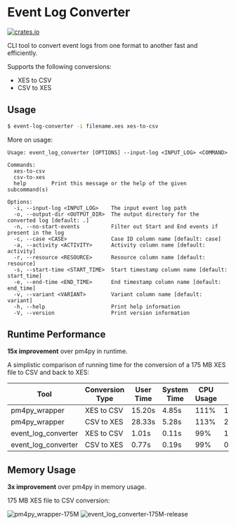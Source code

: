 # Event Log Converter

[![crates.io](https://img.shields.io/crates/v/event_log_converter.svg)](https://crates.io/crates/event_log_converter)

CLI tool to convert event logs from one format to another fast and efficiently.

Supports the following conversions:

* XES to CSV
* CSV to XES

## Usage

```bash
$ event-log-converter -i filename.xes xes-to-csv
```

More on usage:

```
Usage: event_log_converter [OPTIONS] --input-log <INPUT_LOG> <COMMAND>

Commands:
  xes-to-csv  
  csv-to-xes  
  help        Print this message or the help of the given subcommand(s)

Options:
  -i, --input-log <INPUT_LOG>    The input event log path
  -o, --output-dir <OUTPUT_DIR>  The output directory for the converted log [default: .]
  -n, --no-start-events          Filter out Start and End events if present in the log
  -c, --case <CASE>              Case ID column name [default: case]
  -a, --activity <ACTIVITY>      Activity column name [default: activity]
  -r, --resource <RESOURCE>      Resource column name [default: resource]
  -s, --start-time <START_TIME>  Start timestamp column name [default: start_time]
  -e, --end-time <END_TIME>      End timestamp column name [default: end_time]
  -v, --variant <VARIANT>        Variant column name [default: variant]
  -h, --help                     Print help information
  -V, --version                  Print version information

```

## Runtime Performance

**15x improvement** over pm4py in runtime.

A simplistic comparison of running time for the conversion of a 175 MB XES file to CSV and back to XES:

| Tool                | Conversion Type | User Time | System Time | CPU Usage | Total Time |
|---------------------|-----------------|-----------|-------------|-----------|------------|
| pm4py_wrapper       | XES to CSV      | 15.20s    | 4.85s       | 111%      | 17.943s    |
| pm4py_wrapper       | CSV to XES      | 28.33s    | 5.28s       | 113%      | 29.682s    |
| event_log_converter | XES to CSV      | 1.01s     | 0.11s       | 99%       | 1.129s     |
| event_log_converter | CSV to XES      | 0.77s     | 0.19s       | 99%       | 0.966s     |



## Memory Usage

**3x improvement** over pm4py in memory usage.

175 MB XES file to CSV conversion:

![pm4py_wrapper-175M](https://user-images.githubusercontent.com/6259054/209220031-dd884945-4599-4cf9-827a-9e950cefb714.jpg)
![event_log_converter-175M-release](https://user-images.githubusercontent.com/6259054/209220109-72db7cbd-d259-43fa-b72a-c1a50eb0cf33.jpg)
